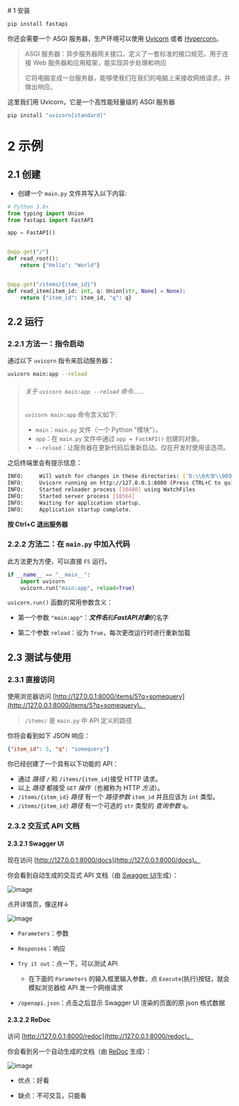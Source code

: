 <span id="20241208214752-9p6aodi" style="display: none;"></span># 1 安装

```bash
pip install fastapi
```

你还会需要一个 ASGI 服务器，生产环境可以使用 [Uvicorn](https://www.uvicorn.org/) 或者 [Hypercorn](https://github.com/pgjones/hypercorn)。

> ASGI 服务器：异步服务器网关接口，定义了一套标准的接口规范，用于连接 Web 服务器和应用框架，能实现异步处理和响应
>
> 它将电脑变成一台服务器，能够使我们在我们的电脑上来接收网络请求，并做出响应。

这里我们用 Uvicorn，它是一个高性能轻量级的 ASGI 服务器

```bash
pip install "uvicorn[standard]"
```

# 2 示例

## 2.1 创建

* 创建一个 `main.py`​ 文件并写入以下内容:

```python
# Python 3.8+
from typing import Union
from fastapi import FastAPI

app = FastAPI()


@app.get("/")
def read_root():
    return {"Hello": "World"}


@app.get("/items/{item_id}")
def read_item(item_id: int, q: Union[str, None] = None):
    return {"item_id": item_id, "q": q}
```

## 2.2 运行

### 2.2.1 方法一：指令启动

通过以下 `uvicorn`​ 指令来启动服务器：

```bash
uvicorn main:app --reload
```

> ###### 关于 `uvicorn main:app --reload`​ 命令......
>
> ​`uvicorn main:app`​ 命令含义如下:
>
> * ​`main`​：`main.py`​ 文件（一个 Python "模块"）。
> * ​`app`​：在 `main.py`​ 文件中通过 `app = FastAPI()`​ 创建的对象。
> * ​`--reload`​：让服务器在更新代码后重新启动。仅在开发时使用该选项。

之后终端里会有提示信息：

```bash
INFO:     Will watch for changes in these directories: ['D:\\0大学\\00学生在线\\0OnlineSduPythonCode\\第三次培训\\fastapi-learn']
INFO:     Uvicorn running on http://127.0.0.1:8000 (Press CTRL+C to quit)
INFO:     Started reloader process [30480] using WatchFiles
INFO:     Started server process [18564]
INFO:     Waiting for application startup.
INFO:     Application startup complete.
```

**按 Ctrl+C 退出服务器**

### 2.2.2 方法二：在 `main.py`​ 中加入代码

此方法更为方便，可以直接 `F5`​ 运行。

```python
if __name__ == "__main__":
    import uvicorn
    uvicorn.run("main:app", reload=True)
```

​`uvicorn.run()`​ 函数的常用参数含义：

* 第一个参数 `"main:app"`​：***文件名***和***FastAPI对象***的名字

* 第二个参数 `reload`​：设为 `True`​，每次更改运行时进行重新加载

## 2.3 测试与使用

### 2.3.1 直接访问

使用浏览器访问 [http://127.0.0.1:8000/items/5?q=somequery](http://127.0.0.1:8000/items/5?q=somequery)。

> ​`/items/`​ 是 `main.py`​ 中 API 定义的路径

你将会看到如下 JSON 响应：

```json
{"item_id": 5, "q": "somequery"}
```

你已经创建了一个具有以下功能的 API：

* 通过 *路径* `/`​ 和 `/items/{item_id}`​ 接受 HTTP 请求。
* 以上 *路径* 都接受 `GET`​ *操作*（也被称为 HTTP *方法*）。
* ​`/items/{item_id}`​ *路径* 有一个 *路径参数* `item_id`​ 并且应该为 `int`​ 类型。
* ​`/items/{item_id}`​ *路径* 有一个可选的 `str`​ 类型的 *查询参数* `q`​。

### 2.3.2 交互式 API 文档

#### 2.3.2.1 Swagger UI

现在访问 [http://127.0.0.1:8000/docs](http://127.0.0.1:8000/docs)。

你会看到自动生成的交互式 API 文档（由 [Swagger UI](https://github.com/swagger-api/swagger-ui)生成）：

​![image](assets/image-20241213212115-mftytn4.png)​

点开详情页，像这样↓

​![image](assets/image-20241213093818-zmv7qeo.png)​

* ​`Parameters`​：参数
* ​`Responses`​：响应
* ​`Try it out`​：点一下，可以测试 API

  * 在下面的 `Parameters`​ 的输入框里输入参数，点 `Execute`​(执行)按钮，就会模拟浏览器给 API 发一个网络请求
* ​`/openapi.json`​：点击之后显示 Swagger UI 渲染的页面的原 json 格式数据

#### 2.3.2.2 ReDoc

访问 [http://127.0.0.1:8000/redoc](http://127.0.0.1:8000/redoc)。

你会看到另一个自动生成的文档（由 [ReDoc](https://github.com/Rebilly/ReDoc) 生成）：

​![image](assets/image-20241213212227-hhrm5hl.png)​

* 优点：好看

* 缺点：不可交互，只能看
